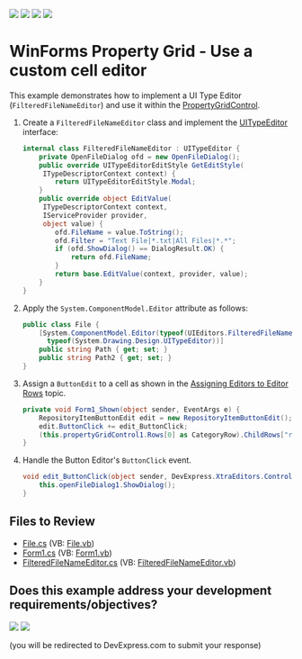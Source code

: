 <!-- default badges list -->
![](https://img.shields.io/endpoint?url=https://codecentral.devexpress.com/api/v1/VersionRange/128639116/13.2.5%2B)
[![](https://img.shields.io/badge/Open_in_DevExpress_Support_Center-FF7200?style=flat-square&logo=DevExpress&logoColor=white)](https://supportcenter.devexpress.com/ticket/details/T415077)
[![](https://img.shields.io/badge/📖_How_to_use_DevExpress_Examples-e9f6fc?style=flat-square)](https://docs.devexpress.com/GeneralInformation/403183)
[![](https://img.shields.io/badge/💬_Leave_Feedback-feecdd?style=flat-square)](#does-this-example-address-your-development-requirementsobjectives)
<!-- default badges end -->

# WinForms Property Grid - Use a custom cell editor

This example demonstrates how to implement a UI Type Editor (`FilteredFileNameEditor`) and use it within the [PropertyGridControl](https://docs.devexpress.com/WindowsForms/DevExpress.XtraVerticalGrid.PropertyGridControl).

1. Create a `FilteredFileNameEditor` class and implement the [UITypeEditor](https://learn.microsoft.com/en-us/previous-versions/ms171840(v=vs.140)?redirectedfrom=MSDN) interface:
   
    ```csharp
    internal class FilteredFileNameEditor : UITypeEditor {
        private OpenFileDialog ofd = new OpenFileDialog();
        public override UITypeEditorEditStyle GetEditStyle(
         ITypeDescriptorContext context) {
            return UITypeEditorEditStyle.Modal;
        }
        public override object EditValue(
         ITypeDescriptorContext context,
         IServiceProvider provider,
         object value) {
            ofd.FileName = value.ToString();
            ofd.Filter = "Text File|*.txt|All Files|*.*";
            if (ofd.ShowDialog() == DialogResult.OK) {
                return ofd.FileName;
            }
            return base.EditValue(context, provider, value);
        }
    }
    ```
2. Apply the `System.ComponentModel.Editor` attribute as follows:
    
    ```cs
    public class File {
        [System.ComponentModel.Editor(typeof(UIEditors.FilteredFileNameEditor),
          typeof(System.Drawing.Design.UITypeEditor))]
        public string Path { get; set; }
        public string Path2 { get; set; }
    }
    ```
3. Assign a `ButtonEdit` to a cell as shown in the [Assigning Editors to Editor Rows](https://docs.devexpress.com/WindowsForms/429/controls-and-libraries/vertical-grid/data-editing-and-validation/assigning-editors-to-editor-rows) topic.
   
    ```csharp
    private void Form1_Shown(object sender, EventArgs e) {
        RepositoryItemButtonEdit edit = new RepositoryItemButtonEdit();
        edit.ButtonClick += edit_ButtonClick;
        (this.propertyGridControl1.Rows[0] as CategoryRow).ChildRows["rowPath2"].Properties.RowEdit = edit;
    }
    ```
4. Handle the Button Editor's `ButtonClick` event.

    ```csharp
    void edit_ButtonClick(object sender, DevExpress.XtraEditors.Controls.ButtonPressedEventArgs e) {
        this.openFileDialog1.ShowDialog();
    }
    ```


## Files to Review

* [File.cs](./CS/T415077/Data/File.cs) (VB: [File.vb](./VB/T415077/Data/File.vb))
* [Form1.cs](./CS/T415077/Form1.cs) (VB: [Form1.vb](./VB/T415077/Form1.vb))
* [FilteredFileNameEditor.cs](./CS/T415077/UIEditors/FilteredFileNameEditor.cs) (VB: [FilteredFileNameEditor.vb](./VB/T415077/UIEditors/FilteredFileNameEditor.vb))
<!-- feedback -->
## Does this example address your development requirements/objectives?

[<img src="https://www.devexpress.com/support/examples/i/yes-button.svg"/>](https://www.devexpress.com/support/examples/survey.xml?utm_source=github&utm_campaign=winforms-property-grid-create-custom-editor&~~~was_helpful=yes) [<img src="https://www.devexpress.com/support/examples/i/no-button.svg"/>](https://www.devexpress.com/support/examples/survey.xml?utm_source=github&utm_campaign=winforms-property-grid-create-custom-editor&~~~was_helpful=no)

(you will be redirected to DevExpress.com to submit your response)
<!-- feedback end -->
